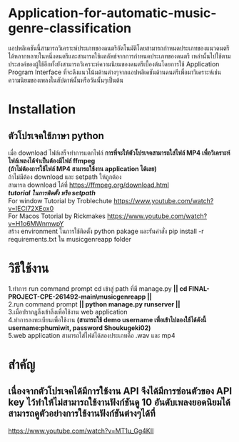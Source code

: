 ﻿# Application-for-automatic-music-genre-classification
แอปพลิเคชันนี้สามารถวิเคราะห์ประเภทของดนตรีอัตโนมัติโดยสามารถกําหนดประเภทของแนวดนตรีได้หลากหลายในหนึ่งดนตรีและสามารถใช้ผลลัพธ์จากการกําหนดประเภทของดนตรี เหล่านั้นไปใช้ตามประสงค์ของผู้ใช้อีกทั้งยังสามารถวิเคราะห์ความนิยมของดนตรีเบื้องต้นโดยการใช้ Application Program Interface ที่จะดึงแนวโน้มด้านต่างๆจากแอปพลิเคชันด้านดนตรีเพื่อมาวิเคราะห์เช่น ความนิยมของเพลงในสัปดาห์นั้นหรือวันนั้นๆเป็นต้น
# Installation
## ตัวโปรเจคใช้ภาษา python ##
เมื่อ download ไฟล์เสร็จทำการแตกไฟล์
 ****การที่จะให้ตัวโปรเจคสามารถใส่ไฟล์ MP4 เพื่อวิเคราะห์ไฟล์เพลงได้จำเป็นต้องมีไฟล์ ffmpeg**** \
 ****(ถ้าไม่ต้องการใช้ไฟล์ MP4 สามารถใช้งาน application ได้เลย)**** \
 ถ้าไม่มีต้อง download และ setpath ให้ถูกต้อง \
 สามารถ download ได้ที่ https://ffmpeg.org/download.html \
 ***tutorial ในการติดตั้ง หรือ setpath*** \
 For window Tutorial by Troblechute  https://www.youtube.com/watch?v=IECI72XEox0 \
 For Macos Totorial by Rickmakes https://www.youtube.com/watch?v=H1o6MWnmwpY \
สร้าง environment ในการใช้ติดตั้ง python pakage และรันคำสั่ง pip install -r requirements.txt ใน musicgenreapp folder
# วิธีใช้งาน
1.ทำการ run command prompt cd เข้าสู่ path ที่มี manage.py **|| cd FINAL-PROJECT-CPE-261492-main\musicgenreapp ||**  \
2.run command prompt **|| python manage.py runserver ||** \
3.เมื่อปรากฎลิ้งเข้าลิ้งเพื่อใช้งาน web application \
4.ทำการลงทะเบียนเพื่อใช้งาน **(สามารถใช้ demo username เพื่อเข้าไปลองใช้ได้ดังนี้ username:phumiwit, password Shoukugeki02)** \
5.web application สามารถใส่ไฟล์ได้สองประเภทคือ .wav และ mp4
# สำคัญ 
## เนื่องจากตัวโปรเจคได้มีการใช้งาน API จึงได้มีการซ่อนตัวของ API key ไว้ทำให้ไม่สามารถใช้งานฟังก์ชันดู 10 อันดับเพลงยอดนิยมได้ สามารถดูตัวอย่างการใช้งานฟังก์ชันต่างๆได้ที่ 
https://www.youtube.com/watch?v=MT1u_Gg4KII



